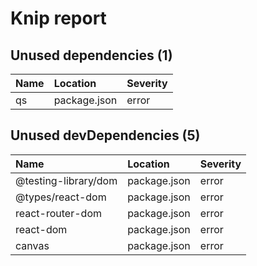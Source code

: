 # Knip report

## Unused dependencies (1)

| Name | Location     | Severity |
| :- | :----------- | :------- |
| qs | package.json | error    |

## Unused devDependencies (5)

| Name                 | Location     | Severity |
| :------------------- | :----------- | :------- |
| @testing-library/dom | package.json | error    |
| @types/react-dom     | package.json | error    |
| react-router-dom     | package.json | error    |
| react-dom            | package.json | error    |
| canvas               | package.json | error    |

